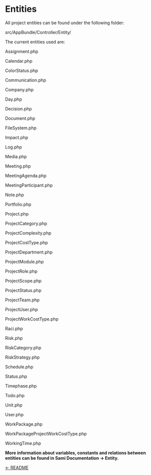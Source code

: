 Entities
========

All project entities can be found under the following folder:
>
src/AppBundle/Controller/Entity/
>

The current entities used are:
>
Assignment.php
>
Calendar.php
>
ColorStatus.php
>
Communication.php
>
Company.php
>
Day.php
>
Decision.php
>
Document.php
>
FileSystem.php
>
Impact.php
>
Log.php
>
Media.php
>
Meeting.php
>
MeetingAgenda.php
>
MeetingParticipant.php
>
Note.php
>
Portfolio.php
>
Project.php
>
ProjectCategory.php
>
ProjectComplexity.php
>
ProjectCostType.php
>
ProjectDepartment.php
>
ProjectModule.php
>
ProjectRole.php
>
ProjectScope.php
>
ProjectStatus.php
>
ProjectTeam.php
>
ProjectUser.php
>
ProjectWorkCostType.php
>
Raci.php
>
Risk.php
>
RiskCategory.php
>
RiskStrategy.php
>
Schedule.php
>
Status.php
>
Timephase.php
>
Todo.php
>
Unit.php
>
User.php
>
WorkPackage.php
>
WorkPackageProjectWorkCostType.php
>
WorkingTime.php
>

**More information about variables, constants and relations between entities can be found in Sami Documentation -> Entity.**

[<- README](README.md)
